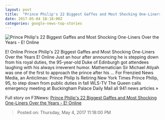 ```yaml
---
layout: post
title:  "Prince Philip's 22 Biggest Gaffes and Most Shocking One-Liners Over the Years - E! Online"
date: 2017-05-04 18:18:00Z
categories: google-news-top-stories
---
```


![Prince Philip's 22 Biggest Gaffes and Most Shocking One-Liners Over the Years - E! Online](http://akns-images.eonline.com/eol_images/Entire_Site/201743/rs_600x600-170503203219-rs_600x600-130617061754-300.PrincePhillip.jc.hospital.jpg?downsize=450:*&crop=450:350;left,top)

E! Online Prince Philip's 22 Biggest Gaffes and Most Shocking One-Liners Over the Years E! Online Just an hour after announcing he is stepping down from his royal duties, the 95-year-old Duke of Edinburgh got attendees laughing with his always irreverent humor. Mathematician Sir Michael Atiyah was one of the first to approach the prince after his ... For Frenzied News Media, an Anticlimax: Prince Philip Is Retiring New York Times Prince Philip, 95, to step down from public duties in fall WLS-TV The Queen calls emergency meeting at Buckingham Palace Daily Mail all 941 news articles »


Full story on F3News: [Prince Philip's 22 Biggest Gaffes and Most Shocking One-Liners Over the Years - E! Online](http://www.f3nws.com/n/YeNey)

> Posted on: Thursday, May 4, 2017 11:18:00 PM
